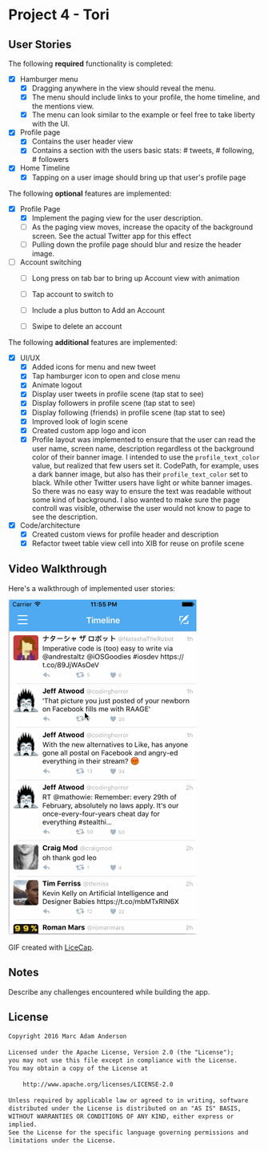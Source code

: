 # Project 4 - Tori

## User Stories

The following **required** functionality is completed:

- [x] Hamburger menu
   - [x] Dragging anywhere in the view should reveal the menu.
   - [x] The menu should include links to your profile, the home timeline, and the mentions view.
   - [x] The menu can look similar to the example or feel free to take liberty with the UI.
- [x] Profile page
   - [x] Contains the user header view
   - [x] Contains a section with the users basic stats: # tweets, # following, # followers
- [x] Home Timeline
   - [x] Tapping on a user image should bring up that user's profile page

The following **optional** features are implemented:

- [x] Profile Page
   - [x] Implement the paging view for the user description.
   - [ ] As the paging view moves, increase the opacity of the background screen. See the actual Twitter app for this effect
   - [ ] Pulling down the profile page should blur and resize the header image.
- [ ] Account switching
   - [ ] Long press on tab bar to bring up Account view with animation
   - [ ] Tap account to switch to
   - [ ] Include a plus button to Add an Account
   - [ ] Swipe to delete an account


The following **additional** features are implemented:
- [x] UI/UX
   - [x] Added icons for menu and new tweet
   - [x] Tap hamburger icon to open and close menu
   - [x] Animate logout
   - [x] Display user tweets in profile scene (tap stat to see)
   - [x] Display followers in profile scene (tap stat to see)
   - [x] Display following (friends) in profile scene (tap stat to see)
   - [x] Improved look of login scene
   - [x] Created custom app logo and icon
   - [x] Profile layout was implemented to ensure that the user can read the user name, screen name, description regardless ot the background color of their banner image. I intended to use the `profile_text_color` value, but realized that few users set it. CodePath, for example, uses a dark banner image, but also has their `profile_text_color` set to black. While other Twitter users have light or white banner images. So there was no easy way to ensure the text was readable without some kind of background. I also wanted to make sure the page controll was visible, otherwise the user would not know to page to see the description.
- [x] Code/architecture
   - [x] Created custom views for profile header and description
   - [x] Refactor tweet table view cell into XIB for reuse on profile scene

## Video Walkthrough

Here's a walkthrough of implemented user stories:

![Walk-through Video](tori_walkthrough.gif)

GIF created with [LiceCap](http://www.cockos.com/licecap/).

## Notes

Describe any challenges encountered while building the app.

## License

    Copyright 2016 Marc Adam Anderson

    Licensed under the Apache License, Version 2.0 (the "License");
    you may not use this file except in compliance with the License.
    You may obtain a copy of the License at

        http://www.apache.org/licenses/LICENSE-2.0

    Unless required by applicable law or agreed to in writing, software
    distributed under the License is distributed on an "AS IS" BASIS,
    WITHOUT WARRANTIES OR CONDITIONS OF ANY KIND, either express or implied.
    See the License for the specific language governing permissions and
    limitations under the License.